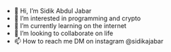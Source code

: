 - 👋 Hi, I’m Sidik Abdul Jabar
- 👀 I’m interested in programming and crypto
- 🌱 I’m currently learning on the internet
- 💞️ I’m looking to collaborate on life
- 📫 How to reach me DM on instagram @sidikajabar

<!---
sidikajabar/sidikajabar is a ✨ special ✨ repository because its `README.md` (this file) appears on your GitHub profile.
You can click the Preview link to take a look at your changes.
--->
